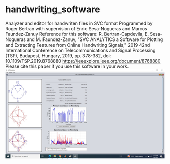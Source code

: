 # handwriting_software
Analyzer and editor for handwriten files in SVC format
Programmed by Roger Bertran with supervision of Enric Sesa-Nogueras and Marcos Faundez-Zanuy
Reference for this software:
R. Bertran-Capdevila, E. Sesa-Nogueras and M. Faundez-Zanuy, "SVC ANALYTICS a Software for Plotting and Extracting Features from Online Handwriting Signals," 2019 42nd International Conference on Telecommunications and Signal Processing (TSP), Budapest, Hungary, 2019, pp. 378-382, doi: 10.1109/TSP.2019.8768880
https://ieeexplore.ieee.org/document/8768880
Please cite this paper if you use this software in your work.
![SVC Analytics](https://github.com/MFZBCN/handwriting_software/raw/editor-and-visualizer/SVC_analytics.jpg)
